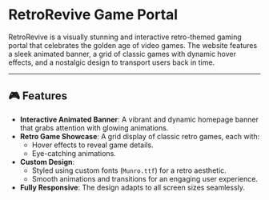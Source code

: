 # RetroRevive Game Portal

RetroRevive is a visually stunning and interactive retro-themed gaming portal that celebrates the golden age of video games. The website features a sleek animated banner, a grid of classic games with dynamic hover effects, and a nostalgic design to transport users back in time.

---

## 🎮 Features

- **Interactive Animated Banner**: A vibrant and dynamic homepage banner that grabs attention with glowing animations.
- **Retro Game Showcase**: A grid display of classic retro games, each with:
  - Hover effects to reveal game details.
  - Eye-catching animations.
- **Custom Design**: 
  - Styled using custom fonts (`Munro.ttf`) for a retro aesthetic.
  - Smooth animations and transitions for an engaging user experience.
- **Fully Responsive**: The design adapts to all screen sizes seamlessly.


